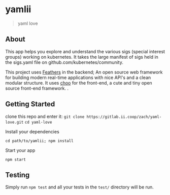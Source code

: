 # yamlii

> yaml love

## About

This app helps you explore and understand the various sigs (special interest groups) working on kubernetes.  It takes the large manifest of sigs held in the sigs.yaml file on  github.com/kubernetes/community.

This project uses [Feathers](http://feathersjs.com) in the backend; An open source web framework for building modern real-time applications with nice API's and a clean modular structure.  It uses [choo](https://choo.io) for the front-end, a cute and tiny open source front-end framework. .

## Getting Started

clone this repo and enter it:
`git clone https://gitlab.ii.coop/zach/yaml-love.git`
`cd yaml-love`

Install your dependencies

```
cd path/to/yamlii; npm install
```

Start your app

```
npm start
```

## Testing

Simply run `npm test` and all your tests in the `test/` directory will be run.

